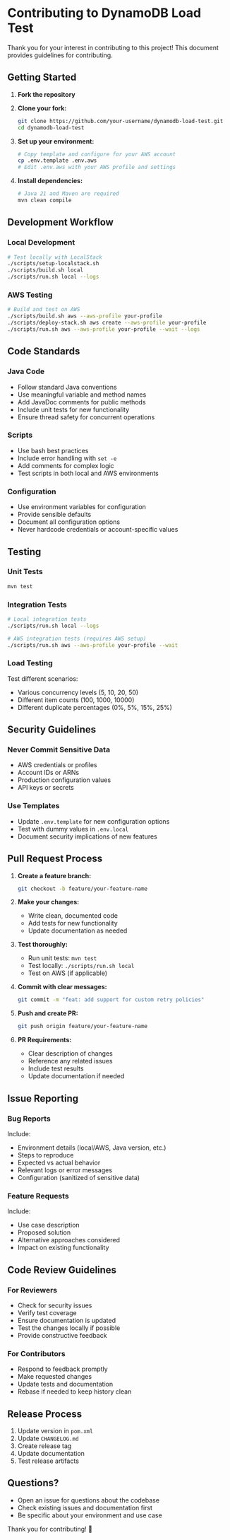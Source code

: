 # Contributing to DynamoDB Load Test

Thank you for your interest in contributing to this project! This document provides guidelines for contributing.

## Getting Started

1. **Fork the repository**
2. **Clone your fork:**

   ```bash
   git clone https://github.com/your-username/dynamodb-load-test.git
   cd dynamodb-load-test
   ```

3. **Set up your environment:**

   ```bash
   # Copy template and configure for your AWS account
   cp .env.template .env.aws
   # Edit .env.aws with your AWS profile and settings
   ```

4. **Install dependencies:**
   ```bash
   # Java 21 and Maven are required
   mvn clean compile
   ```

## Development Workflow

### Local Development

```bash
# Test locally with LocalStack
./scripts/setup-localstack.sh
./scripts/build.sh local
./scripts/run.sh local --logs
```

### AWS Testing

```bash
# Build and test on AWS
./scripts/build.sh aws --aws-profile your-profile
./scripts/deploy-stack.sh aws create --aws-profile your-profile
./scripts/run.sh aws --aws-profile your-profile --wait --logs
```

## Code Standards

### Java Code

- Follow standard Java conventions
- Use meaningful variable and method names
- Add JavaDoc comments for public methods
- Include unit tests for new functionality
- Ensure thread safety for concurrent operations

### Scripts

- Use bash best practices
- Include error handling with `set -e`
- Add comments for complex logic
- Test scripts in both local and AWS environments

### Configuration

- Use environment variables for configuration
- Provide sensible defaults
- Document all configuration options
- Never hardcode credentials or account-specific values

## Testing

### Unit Tests

```bash
mvn test
```

### Integration Tests

```bash
# Local integration tests
./scripts/run.sh local --logs

# AWS integration tests (requires AWS setup)
./scripts/run.sh aws --aws-profile your-profile --wait
```

### Load Testing

Test different scenarios:

- Various concurrency levels (5, 10, 20, 50)
- Different item counts (100, 1000, 10000)
- Different duplicate percentages (0%, 5%, 15%, 25%)

## Security Guidelines

### Never Commit Sensitive Data

- AWS credentials or profiles
- Account IDs or ARNs
- Production configuration values
- API keys or secrets

### Use Templates

- Update `.env.template` for new configuration options
- Test with dummy values in `.env.local`
- Document security implications of new features

## Pull Request Process

1. **Create a feature branch:**

   ```bash
   git checkout -b feature/your-feature-name
   ```

2. **Make your changes:**

   - Write clean, documented code
   - Add tests for new functionality
   - Update documentation as needed

3. **Test thoroughly:**

   - Run unit tests: `mvn test`
   - Test locally: `./scripts/run.sh local`
   - Test on AWS (if applicable)

4. **Commit with clear messages:**

   ```bash
   git commit -m "feat: add support for custom retry policies"
   ```

5. **Push and create PR:**

   ```bash
   git push origin feature/your-feature-name
   ```

6. **PR Requirements:**
   - Clear description of changes
   - Reference any related issues
   - Include test results
   - Update documentation if needed

## Issue Reporting

### Bug Reports

Include:

- Environment details (local/AWS, Java version, etc.)
- Steps to reproduce
- Expected vs actual behavior
- Relevant logs or error messages
- Configuration (sanitized of sensitive data)

### Feature Requests

Include:

- Use case description
- Proposed solution
- Alternative approaches considered
- Impact on existing functionality

## Code Review Guidelines

### For Reviewers

- Check for security issues
- Verify test coverage
- Ensure documentation is updated
- Test the changes locally if possible
- Provide constructive feedback

### For Contributors

- Respond to feedback promptly
- Make requested changes
- Update tests and documentation
- Rebase if needed to keep history clean

## Release Process

1. Update version in `pom.xml`
2. Update `CHANGELOG.md`
3. Create release tag
4. Update documentation
5. Test release artifacts

## Questions?

- Open an issue for questions about the codebase
- Check existing issues and documentation first
- Be specific about your environment and use case

Thank you for contributing! 🚀

